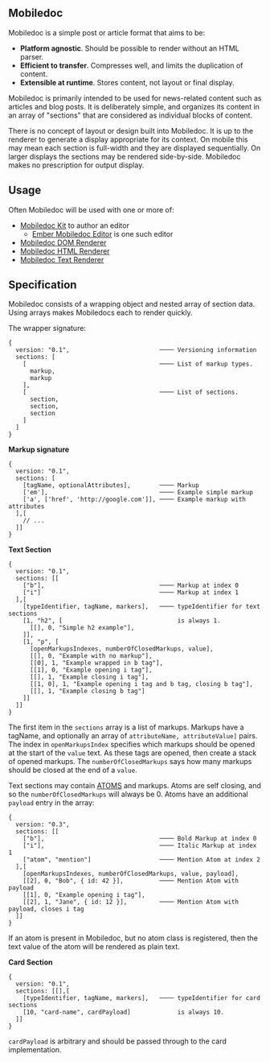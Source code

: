 ## Mobiledoc

Mobiledoc is a simple post or article format that aims to be:

* **Platform agnostic**. Should be possible to render without an HTML parser.
* **Efficient to transfer**. Compresses well, and limits the duplication of
  content.
* **Extensible at runtime**. Stores content, not layout or final display.

Mobiledoc is primarily intended to be used for news-related content such as
articles and blog posts. It is deliberately simple, and organizes its content
in an array of "sections" that are considered as individual blocks of content.

There is no concept of layout or design built into Mobiledoc. It is up to the
renderer to generate a display appropriate for its context. On mobile this may
mean each section is full-width and they are displayed sequentially. On larger
displays the sections may be rendered side-by-side. Mobiledoc makes no
prescription for output display.

## Usage

Often Mobiledoc will be used with one or more of:

* [Mobiledoc Kit](https://github.com/bustlelabs/mobiledoc-kit) to author an editor
  * [Ember Mobiledoc Editor](https://github.com/bustlelabs/ember-mobiledoc-editor) is one such editor 
* [Mobiledoc DOM Renderer](https://github.com/bustlelabs/mobiledoc-dom-renderer)
* [Mobiledoc HTML Renderer](https://github.com/bustlelabs/mobiledoc-html-renderer)
* [Mobiledoc Text Renderer](https://github.com/bustlelabs/mobiledoc-text-renderer)

## Specification

Mobiledoc consists of a wrapping object and nested array of section data. Using
arrays makes Mobiledocs each to render quickly.

The wrapper signature:

```
{
  version: "0.1",                         ──── Versioning information
  sections: [
    [                                     ──── List of markup types.
      markup,
      markup
    ],
    [                                     ──── List of sections.
      section,
      section,
      section
    ]
  ]
}
```

**Markup signature**

```
{
  version: "0.1",
  sections: [
    [tagName, optionalAttributes],        ──── Markup
    ['em'],                               ──── Example simple markup
    ['a', ['href', 'http://google.com']], ──── Example markup with attributes
  ],[
    // ...
  ]]
}
```

**Text Section**

```
{
  version: "0.1",
  sections: [[
    ["b"],                                ──── Markup at index 0
    ["i"]                                 ──── Markup at index 1
  ],[
    [typeIdentifier, tagName, markers],   ──── typeIdentifier for text sections
    [1, "h2", [                                is always 1.
      [[], 0, "Simple h2 example"],
    ]],
    [1, "p", [
      [openMarkupsIndexes, numberOfClosedMarkups, value],
      [[], 0, "Example with no markup"],
      [[0], 1, "Example wrapped in b tag"],
      [[1], 0, "Example opening i tag"],
      [[], 1, "Example closing i tag"],
      [[1, 0], 1, "Example opening i tag and b tag, closing b tag"],
      [[], 1, "Example closing b tag"]
    ]]
  ]]
}
```

The first item in the `sections` array is a list of markups. Markups have
a tagName, and optionally an array of `attributeName, attributeValue]` pairs.
The index in `openMarkupsIndex` specifies which markups should be opened at
the start of the `value` text. As these tags are opened, then create a stack
of opened markups. The `numberOfClosedMarkups` says how many markups should
be closed at the end of a `value`.

Text sections may contain [ATOMS](ATOMS.md) and markups. Atoms are self closing,
and so the `numberOfClosedMarkups` will always be 0. Atoms have an additional
`payload` entry in the array:

```
{
  version: "0.3",
  sections: [[
    ["b"],                                ──── Bold Markup at index 0
    ["i"],                                ──── Italic Markup at index 1
    ["atom", "mention"]                   ──── Mention Atom at index 2
  ],[
    [openMarkupsIndexes, numberOfClosedMarkups, value, payload],
    [[2], 0, "Bob", { id: 42 }],          ──── Mention Atom with payload
    [[1], 0, "Example opening i tag"],
    [[2], 1, "Jane", { id: 12 }],         ──── Mention Atom with payload, closes i tag
  ]]
}
```

If an atom is present in Mobiledoc, but no atom class is registered, then the text
value of the atom will be rendered as plain text.

**Card Section**

```
{
  version: "0.1",
  sections: [[],[
    [typeIdentifier, tagName, markers],   ──── typeIdentifier for card sections
    [10, "card-name", cardPayload]             is always 10.
  ]]
}
```

`cardPayload` is arbitrary and should be passed through to the card
implementation.
